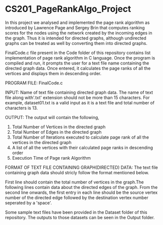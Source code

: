 # CS201_PageRankAlgo_Project
In this project we analysed and implemented the page rank algorithm as introduced by Lawrence Page and Sergey Brin that computes ranking scores for the nodes using the network created by the incoming edges in the graph. Thus it is intended for directed graphs, although undirected graphs can be treated as well by converting them into directed graphs.

FinalCode.c file present in the Code folder of this repository contains list implementation of page rank algorithm in C language. Once the program is compiled and run, it prompts the user for a text file name containing the directed graph data. Once entered, it calculates the page ranks of all the vertices and displays them in descending order.

PROGRAM FILE: FinalCode.c

INPUT: Name of text file containing directed graph data. The name of text file along with'.txt' extension should not be more than 15 characters. For example,  dataset01.txt is a valid input as it is a text file and total number of characters is 13.

OUTPUT: The output will contain the following,
  1. Total Number of Vertices in the directed graph
  2. Total Number of Edges in the directed graph
  3. Total Number of Iterations executed to calculate page rank of all the vertices in the  directed graph
  4. A list of all the vertices with their calculated page ranks in descending order
  5. Execution Time of Page rank Algorithm
 
 FORMAT OF TEXT FILE CONTAINING GRAPH(DIRECTED) DATA:
 The text file containing graph data should stricly follow the format mentioned below.
 
  First line should contain the total number of vertices in the graph.The following lines contain data about the directed edges of the graph.
  From the second line onwards, the first entry in each line should be the source vertex number of the directed edge followed by the destination vertex number seperated by a 'space'. 

Some sample text files have been provided in the Dataset folder of this repository. The outputs to those datasets can be seen in the Output folder.
